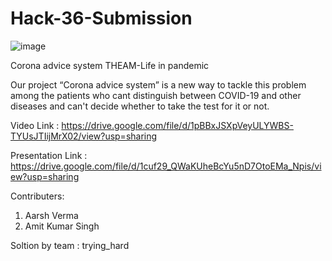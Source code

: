 # Hack-36-Submission

![image](https://user-images.githubusercontent.com/81469666/114287041-776ca680-9a81-11eb-976e-fce2b885193c.png)

Corona advice system
THEAM-Life in pandemic

Our project “Corona advice system” is a new way to tackle this problem among the patients who cant distinguish between COVID-19 and other diseases and can't decide whether to take the test for it or not. 

Video Link :
https://drive.google.com/file/d/1pBBxJSXpVeyULYWBS-TYUsJTIijMrX02/view?usp=sharing

Presentation Link :
https://drive.google.com/file/d/1cuf29_QWaKUheBcYu5nD7OtoEMa_Npis/view?usp=sharing

Contributers:
1. Aarsh Verma
2. Amit Kumar Singh

Soltion by team : trying_hard
